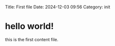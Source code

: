 Title: First file
Date: 2024-12-03 09:56
Category: init

# hello world!
this is the first content file.